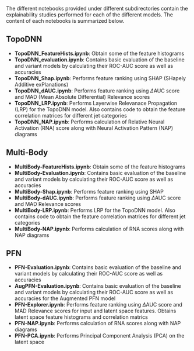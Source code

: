The different notebooks provided under different subdirectories contain the explainability studies performed for each of the different models. The content of each notebooks is summarized below.

## TopoDNN

- **TopoDNN_FeatureHists.ipynb**: Obtain some of the feature histograms
- **TopoDNN_evaluation.ipynb**: Contains basic evaluation of the baseline and variant models by calculating their ROC-AUC score as well as accuracies
- **TopoDNN_Shap.ipynb**: Performs feature ranking using SHAP (SHapely Additive exPlanations)
- **TopoDNN_dAUC.ipynb**: Performs feature ranking using $\Delta$AUC score and MAD (Mean Absolute Differential) Relevance scores
- **TopoDNN_LRP.ipynb**: Performs Layerwise Relevanace Propagation (LRP) for the TopoDNN model. Also contains code to obtain the feature correlation matrices for different jet categories
- **TopoDNN_NAP.ipynb**: Performs calculation of Relative Neural Activation (RNA) score along with Neural Activation Pattern (NAP) diagrams

## Multi-Body

- **MultiBody-FeatureHists.ipynb**: Obtain some of the feature histograms
- **MultiBody-Evaluation.ipynb**: Contains basic evaluation of the baseline and variant models by calculating their ROC-AUC score as well as accuracies
- **MultiBody-Shap.ipynb**: Performs feature ranking using SHAP 
- **MultiBody-dAUC.ipynb**: Performs feature ranking using $\Delta$AUC score and MAD  Relevance scores
- **MultiBody-LRP.ipynb**: Performs LRP for the TopoDNN model. Also contains code to obtain the feature correlation matrices for different jet categories
- **MultiBody-NAP.ipynb**: Performs calculation of RNA scores along with NAP diagrams


## PFN

- **PFN-Evaluation.ipynb**: Contains basic evaluation of the baseline and variant models by calculating their ROC-AUC score as well as accuracies
- **AugPFN-Evaluation.ipynb**: Contains basic evaluation of the baseline and variant models by calculating their ROC-AUC score as well as accuracies for the Augmented PFN model
- **PFN-Explorer.ipynb**: Performs feature ranking using $\Delta$AUC score and MAD Relevance scores for input and latent space features. Obtains latent space feature histograms and correlation matrics
- **PFN-NAP.ipynb**: Performs calculation of RNA scores along with NAP diagrams
- **PFN-PCA.ipynb**: Performs Principal Component Analysis (PCA) on the latent space
